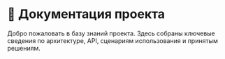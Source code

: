 # 📘 Документация проекта

Добро пожаловать в базу знаний проекта. Здесь собраны ключевые сведения по архитектуре, API, сценариям использования и принятым решениям.